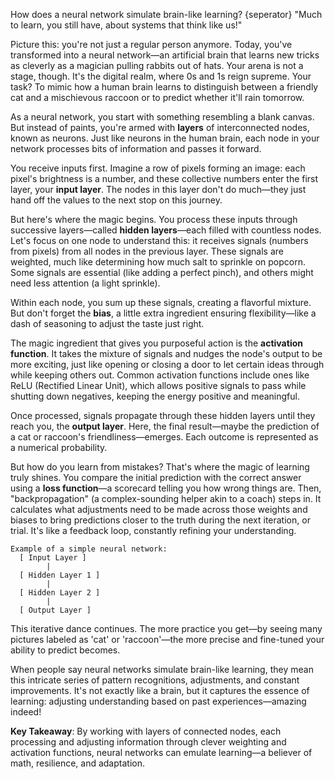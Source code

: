 How does a neural network simulate brain-like learning?
{seperator}
"Much to learn, you still have, about systems that think like us!" 

Picture this: you're not just a regular person anymore. Today, you've transformed into a neural network—an artificial brain that learns new tricks as cleverly as a magician pulling rabbits out of hats. Your arena is not a stage, though. It's the digital realm, where 0s and 1s reign supreme. Your task? To mimic how a human brain learns to distinguish between a friendly cat and a mischievous raccoon or to predict whether it'll rain tomorrow.

As a neural network, you start with something resembling a blank canvas. But instead of paints, you're armed with **layers** of interconnected nodes, known as neurons. Just like neurons in the human brain, each node in your network processes bits of information and passes it forward.

You receive inputs first. Imagine a row of pixels forming an image: each pixel's brightness is a number, and these collective numbers enter the first layer, your **input layer**. The nodes in this layer don't do much—they just hand off the values to the next stop on this journey.

But here's where the magic begins. You process these inputs through successive layers—called **hidden layers**—each filled with countless nodes. Let's focus on one node to understand this: it receives signals (numbers from pixels) from all nodes in the previous layer. These signals are weighted, much like determining how much salt to sprinkle on popcorn. Some signals are essential (like adding a perfect pinch), and others might need less attention (a light sprinkle).

Within each node, you sum up these signals, creating a flavorful mixture. But don't forget the **bias**, a little extra ingredient ensuring flexibility—like a dash of seasoning to adjust the taste just right.

The magic ingredient that gives you purposeful action is the **activation function**. It takes the mixture of signals and nudges the node's output to be more exciting, just like opening or closing a door to let certain ideas through while keeping others out. Common activation functions include ones like ReLU (Rectified Linear Unit), which allows positive signals to pass while shutting down negatives, keeping the energy positive and meaningful.

Once processed, signals propagate through these hidden layers until they reach you, the **output layer**. Here, the final result—maybe the prediction of a cat or raccoon's friendliness—emerges. Each outcome is represented as a numerical probability.

But how do you learn from mistakes? That's where the magic of learning truly shines. You compare the initial prediction with the correct answer using a **loss function**—a scorecard telling you how wrong things are. Then, "backpropagation" (a complex-sounding helper akin to a coach) steps in. It calculates what adjustments need to be made across those weights and biases to bring predictions closer to the truth during the next iteration, or trial. It's like a feedback loop, constantly refining your understanding.

```
Example of a simple neural network:
  [ Input Layer ] 
        |
  [ Hidden Layer 1 ]
        |
  [ Hidden Layer 2 ]
        |
  [ Output Layer ]
```

This iterative dance continues. The more practice you get—by seeing many pictures labeled as 'cat' or 'raccoon'—the more precise and fine-tuned your ability to predict becomes.

When people say neural networks simulate brain-like learning, they mean this intricate series of pattern recognitions, adjustments, and constant improvements. It's not exactly like a brain, but it captures the essence of learning: adjusting understanding based on past experiences—amazing indeed!

**Key Takeaway**: By working with layers of connected nodes, each processing and adjusting information through clever weighting and activation functions, neural networks can emulate learning—a believer of math, resilience, and adaptation.
